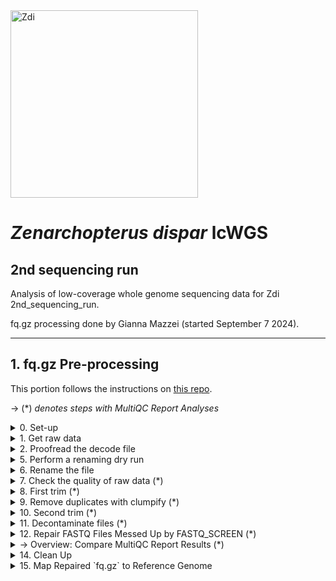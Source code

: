<img src="https://lifg.australian.museum/Image/9uTxr6do.jpeg?version=full" alt="Zdi" width="300"/>

# _Zenarchopterus dispar_ lcWGS 

## 2nd sequencing run

Analysis of low-coverage whole genome sequencing data for Zdi 2nd_sequencing_run.

fq.gz processing done by Gianna Mazzei (started September 7 2024).

---
	
## 1. fq.gz Pre-processing

This portion follows the instructions on [this repo](https://github.com/philippinespire/pire_fq_gz_processing).

→ (*) _denotes steps with MultiQC Report Analyses_
<details><summary>0. Set-up</summary>

## 0. Set-up

Make 2nd sequencing run directory
```
[hpc-0356@wahab-01 pire_zenarchopterus_dispar_lcwgs]$ mkdir 2nd_sequencing_run
```

---
</details>


<details><summary>1. Get raw data</summary>

## 1. Get raw data

```
[hpc-0356@wahab-01 pire_zenarchopterus_dispar_lcwgs]$ rsync -r /archive/carpenterlab/pire/downloads/zenarchopterus_dispar/2nd_sequencing_run-lcwgs/fq_raw 2nd_sequencing_run
```

---
</details>

<details><summary>2. Proofread the decode file</summary>

## 2. Proofread the decode file

```
[hpc-0356@wahab-01 fq_raw]$ cat Zdi_LCWGS-FullSeq_SequenceNameDecode.tsv
```
Checked that I have sequencing data for all individuals in the decode file
```
[hpc-0356@wahab-01 fq_raw]$ ls *1.fq.gz | wc -l
96
[hpc-0356@wahab-01 fq_raw]$ ls *2.fq.gz | wc -l
96
```
Number of lines (there's a line for col names):
```
[hpc-0356@wahab-01 fq_raw]$ wc -l Zdi_LCWGS-FullSeq_SequenceNameDecode.tsv
97
```
Are there duplicates? No
```
[hpc-0356@wahab-01 fq_raw]$ cat Zdi_LCWGS-FullSeq_SequenceNameDecode.tsv | sort | uniq | wc -l
97
```
***Skip steps 3 and 4***

---
</details>

<details><summary>5. Perform a renaming dry run</summary>

## 5. Perform a renaming dry run

```
[hpc-0356@wahab-01 fq_raw]$ salloc
[hpc-0356@e1-w6420b-02 fq_raw]$ bash /home/e1garcia/shotgun_PIRE/pire_fq_gz_processing/renameFQGZ.bash Zdi_LCWGS-FullSeq_SequenceNameDecode.tsv
```
Looks good

---
</details>

<details><summary>6. Rename the file</summary>

## 6. Rename the file

```
[hpc-0356@e1-w6420b-02 fq_raw]$ bash /home/e1garcia/shotgun_PIRE/pire_fq_gz_processing/renameFQGZ.bash Zdi_LCWGS-FullSeq_SequenceNameDecode.tsv rename
```
</details>

<details><summary>7. Check the quality of raw data (*)</summary>

## 7. Check the quality of raw data (*)

Executed `Multi_FASTQC.sh` 

```
[hpc-0356@wahab-01 2nd_sequencing_run]$ sbatch /home/e1garcia/shotgun_PIRE/pire_fq_gz_processing/Multi_FASTQC.sh "fq_raw" "fqc_raw_report"  "fq.gz"
Submitted batch job 3471540
```

### MultiQC output (fq_raw/fqc_raw_report.html):
* very high number of reads for `Zdi-ADup_021`: 634.1 mil
* Overall, Contemporary samples have higher percentages of duplicate reads than Albatross
* Sequence Quality Histograms: about half have a warning, other half passing
* Per Base Sequence Content: 186/192 samples failing; Contemparary samples have very high %G
* Per Sequence GC Content: 127/192 failing; big spikes at 80 and 100% GC
* Sequence Duplication Levels: 33/192 failed, all Contemporary; 36/192 warning
* Overrepresented sequences: 181/192 failing
* Adapter Content: 190/192 failing

```  
‣ % duplication - 
    • Alb: 3.6 - 37.8%
    • Contemp: 10.7 - 84.5%
‣ GC content - 
    • Alb: 43 - 57%
    • Contemp: 44 - 88%
‣ number of reads - 
    • Alb: 0.0 - 70.4 mil; 634.1 mil [Zdi-ADup_021-Ex1-12B-lcwgs-1-2.1 & 2]
    • Contemp: 2.3 - 66.4 mil
```
---
</details>

<details><summary>8. First trim (*)</summary>

## 8. First trim (*)
```
[hpc-0356@wahab-01 2nd_sequencing_run]$ sbatch /home/e1garcia/shotgun_PIRE/pire_fq_gz_processing/runFASTP_1st_trim.sbatch fq_raw fq_fp1
Submitted batch job 3472406
```
### Review the FastQC output (fq_fp1/1st_fastp_report.html):
After 1st trim:
* Insert Size Distribution: spike around insert size 0
* Sequence Quality: both reads 1 and 2 tightened up after filtering; both dip in quality between read positions 125 to 150
* GC Content: looks much better after filtering; `Zdi-ADup_012` sitting close to 10% higher than all other reads after filtering
* `Zdi-ADup_021` (not to be confused with Zdi-ADup_012) still has a very high number of reads
```  
‣ % duplication - 
    • Alb: 0.4 - 32.1%
    • Contemp: 0.7 - 6.5%
‣ GC content -
    • Alb: 36.7 - 48.0%; 55.8%: [Zdi-ADup_012-Ex1-11A-lcwgs-1-2]
    • Contemp: 42.1 - 48.0%
‣ passing filter - 
    • Alb: 88.7 - 98.2%
    • Contemp: 16.2 - 95.2%
‣ % adapter - 
    • Alb: 83.5 - 98.9%
    • Contemp: 40.5 - 74.6%
‣ number of reads - 
    • Alb: 0.009 - 140.7 mil; 1.2 bil: [Zdi-ADup_021-Ex1-12B-lcwgs-1-2]
    • Contemp: 4.5 - 132.7 mil
```

---
</details>

<details><summary>9. Remove duplicates with clumpify (*)</summary>

## 9. Remove duplicates with clumpify (*)

### 9a. Remove duplicates
 ```
[hpc-0356@wahab-01 2nd_sequencing_run]$ bash /home/e1garcia/shotgun_PIRE/pire_fq_gz_processing/runCLUMPIFY_r1r2_array.bash fq_fp1 fq_fp1_clmp /scratch/hpc-0356 20
Submitted batch job 3472487
```
### 9c. Check duplicate removal success

```
[hpc-0356@wahab-01 2nd_sequencing_run]$ salloc
[hpc-0356@d6-w6420b-05 2nd_sequencing_run]$ enable_lmod
[hpc-0356@d6-w6420b-05 2nd_sequencing_run]$ module load container_env R/4.3 
[hpc-0356@d4-w6420b-05 2nd_sequencing_run]$ crun R < /home/e1garcia/shotgun_PIRE/pire_fq_gz_processing/checkClumpify_EG.R --no-save

Clumpify Successfully worked on all samples

[hpc-0356@d6-w6420b-05 2nd_sequencing_run]$ exit
```

### 9d. Clean the scratch drive

```
[hpc-0356@wahab-01 2nd_sequencing_run]$ sbatch /home/e1garcia/shotgun_PIRE/pire_fq_gz_processing/cleanSCRATCH.sbatch /scratch/hpc-0356 "*clumpify*temp*"
Submitted batch job 3472649
```

### 9e. Generate metadata on deduplicated FASTQ files (*)

```
[hpc-0356@wahab-01 2nd_sequencing_run]$ sbatch /home/e1garcia/shotgun_PIRE/pire_fq_gz_processing/Multi_FASTQC.sh "fq_fp1_clmp" "fqc_clmp_report"  "fq.gz"
Submitted batch job 3472650
```

**Results** (fq_fp1_clmp/fqc_clmp_report.html): 
* %GC lower on average for Albatross samples -> `Zdi-ADup_012` still higher than the rest
* Length:
	* Albatross: `Zdi-ADup_012` 25 bp longer than the next longest
	* Contemporary: `Zdi-CDup_054` 20 bp shorter than the next shortest
* `Zdi-ADup_021` still very high number of reads: 273.2 mil
* Per Base Sequence Content: 104/192 passing; 84/192 warning; 4/192 failed
* Per Sequence GC Content: 120/192 passing; 67/192 warning; 5/192 failed
	* All peak between 35-50% except for `Zdi-ADup_012` -> peak ~67%
* No samples found with any adapter contamination > 0.1%

```
‣ % duplication - 
    • Alb: 0.0 - 7.0%
    • Contemp: 0.8 - 5.0%
‣ GC content - 
    • Alb: 36 - 47%; 56%: [Zdi-ADup_012-Ex1-11A-lcwgs-1-2.clmp.r1 & r2]
    • Contemp: 41 - 47%
‣ length - 
    • Alb: 64 - 98 bp; 123 bp: [Zdi-ADup_012-Ex1-11A-lcwgs-1-2.clmp.r1 & r2]
    • Contemp: 82 bp: [Zdi-CDup_054-Ex1-11G-lcwgs-1-2.clmp.r1 & r2]; 102 - 136 bp
‣ number of reads -
    • Alb: 0.0 - 49.2 mil; 273.2 mil: [Zdi-ADup_021-Ex1-12B-lcwgs-1-2.clmp.r1 & r2]
    • Contemp: 1.0 - 25.8 mil
```
---

</details>

<details><summary>10. Second trim (*)</summary>
<p>

```
[hpc-0356@wahab-01 2nd_sequencing_run]$ sbatch /home/e1garcia/shotgun_PIRE/pire_fq_gz_processing/runFASTP_2.sbatch fq_fp1_clmp fq_fp1_clmp_fp2 33
Submitted batch job 3481739
```

### Review the FastQC output (fq_fp1_clmp_fp2/2nd_fastp_report.html):
After 2nd trim:
* All samples above 98% PF
* Adapter content way down from 1st trim
* shorter reads for historical samples, longer reads for contemporary: evidenced by seaprate peaks in Insert Size Distribution graph
* Sequence Quality: samples tighten up after filtering, but both read 1 and read 2 both dip a little in sequence quality towards the end of the reads
* GC Content graph does dont change much after filtering
	* `Zdi-ADup_012` still has higher GC content than the other samples; ~56%
* N Content variability was corrected after filtering
```
‣ % duplication -
    • Alb: 0.0 - 7.0%
    • Contemp: 0.2 - 2.3%
‣ GC content -
    • Alb: 36.4 - 46.9%; 56.1%: [Zdi-ADup_012-Ex1-11A-lcwgs-1-2.clmp.r1r2_fastp]
    • Contemp: 41.8 - 47.1%
‣ passing filter -
    • Alb: 98.1 - 99.3%
    • Contemp: 98.5 - 99.0%
‣ % adapter -
    • Alb: 0.5 - 1.4%
    • Contemp: 0.4 - 1.1%
‣ number of reads -
    • Alb: 0.008 - 546.4 mil
    • Contemp: 1.9 - 51.7 mil
```

</p>

---
</details>

<details><summary>11. Decontaminate files (*)</summary>
<p>

## 11. Decontaminate files (*)

<details><summary>11a. Run fastq_screen</summary>

### 11a. Run fastq_screen

JOBID: 3487705
```
[hpc-0356@wahab-01 2nd_sequencing_run]$ bash
[hpc-0356@wahab-01 2nd_sequencing_run]$ fqScrnPATH=/home/e1garcia/shotgun_PIRE/pire_fq_gz_processing/runFQSCRN_6.bash
indir=fq_fp1_clmp_fp2
[hpc-0356@wahab-01 2nd_sequencing_run]$ outdir=/scratch/hpc-0356/fq_fp1_clmp_fp2_fqscrn
nodes=20
[hpc-0356@wahab-01 2nd_sequencing_run]$ bash $fqScrnPATH $indir $outdir $nodes
```
---
</details>

<details><summary>11b. Check for Errors</summary>

### 11b. Check for Errors
```
[hpc-0356@wahab-01 2nd_sequencing_run]$ bash
[hpc-0356@wahab-01 2nd_sequencing_run]$ outdir=/scratch/hpc-0356/fq_fp1_clmp_fp2_fqscrn
[hpc-0356@wahab-01 2nd_sequencing_run]$ sbatch /home/e1garcia/shotgun_PIRE/pire_fq_gz_processing/validateFQ.sbatch $outdir "*filter.fastq.gz"
Submitted batch job 3489334

# when complete check the $outdir/fqValidateReport.txt file
less -S $outdir/fqValidationReport.txt file
```
How many files we should have, based on the indir:
```
[hpc-0356@wahab-01 2nd_sequencing_run]$ indir=fq_fp1_clmp_fp2
[hpc-0356@wahab-01 2nd_sequencing_run]$ ls $indir/*r1.fq.gz | wc -l
                                        ls $indir/*r2.fq.gz | wc -l
96
96
```

Now, let's check that all 5 files were created for each fqgz file:
```
[hpc-0356@wahab-01 2nd_sequencing_run]$ outdir=/scratch/hpc-0356/fq_fp1_clmp_fp2_fqscrn
[hpc-0356@wahab-01 2nd_sequencing_run]$ ls $outdir/*r1.tagged.fastq.gz | wc -l
					ls $outdir/*r2.tagged.fastq.gz | wc -l
					ls $outdir/*r1.tagged_filter.fastq.gz | wc -l
					ls $outdir/*r2.tagged_filter.fastq.gz | wc -l 
					ls $outdir/*r1_screen.txt | wc -l
					ls $outdir/*r2_screen.txt | wc -l
					ls $outdir/*r1_screen.png | wc -l
					ls $outdir/*r2_screen.png | wc -l
					ls $outdir/*r1_screen.html | wc -l
					ls $outdir/*r2_screen.html | wc -l
104
104
103
104
111
111
101
103
101
103
```
Hmm. This shouldn't be above 96.

After checking my scratch it seems there were some old Pbb files that didn't get removed.
```
cd /scratch/hpc-0356/fq_fp1_clmp_fp2_fqscrn
[hpc-0356@wahab-01 fq_fp1_clmp_fp2_fqscrn]$ rm Pbb*
```
Now recheck that all 5 files were created for each fqgz file:
```
cd /archive/carpenterlab/pire/pire_zenarchopterus_dispar_lcwgs/2nd_sequencing_run
[hpc-0356@wahab-01 2nd_sequencing_run]$ outdir=/scratch/hpc-0356/fq_fp1_clmp_fp2_fqscrn
[hpc-0356@wahab-01 2nd_sequencing_run]$ ls $outdir/*r1.tagged.fastq.gz | wc -l
					ls $outdir/*r2.tagged.fastq.gz | wc -l
					ls $outdir/*r1.tagged_filter.fastq.gz | wc -l
					ls $outdir/*r2.tagged_filter.fastq.gz | wc -l 
					ls $outdir/*r1_screen.txt | wc -l
					ls $outdir/*r2_screen.txt | wc -l
					ls $outdir/*r1_screen.png | wc -l
					ls $outdir/*r2_screen.png | wc -l
					ls $outdir/*r1_screen.html | wc -l
					ls $outdir/*r2_screen.html | wc -l
96
96
96
96
96
96
96
96
96
96
```
Yay they are all there!

I'm gonna rerun `validateFQ.sbatch` since the previous one included those Pbb files.
```
[hpc-0356@wahab-01 2nd_sequencing_run]$ cd /scratch/hpc-0356/fq_fp1_clmp_fp2_fqscrn
[hpc-0356@wahab-01 fq_fp1_clmp_fp2_fqscrn]$ rm fqValidationReport.txt

[hpc-0356@wahab-01 fq_fp1_clmp_fp2_fqscrn]$ cd /archive/carpenterlab/pire/pire_zenarchopterus_dispar_lcwgs/2nd_sequencing_run
[hpc-0356@wahab-01 2nd_sequencing_run]$ bash
[hpc-0356@wahab-01 2nd_sequencing_run]$ sbatch /home/e1garcia/shotgun_PIRE/pire_fq_gz_processing/validateFQ.sbatch $outdir "*filter.fastq.gz"
Submitted batch job 3489794

# when complete check the $outdir/fqValidateReport.txt file
less -S $outdir/fqValidationReport.txt file
```

**Since fqscreen worked properly, there are no files that need to be rerun!**

---

</details>

<details><summary>11e. Move output files</summary>
	
### 11e. Move output files

The recommended instructions using `screen mv` have not been working for me so I did this:
```
[hpc-0356@wahab-01 2nd_sequencing_run]$ mkdir fq_fp1_clmp_fp2_fqscrn

[hpc-0356@wahab-01 2nd_sequencing_run]$ mv /scratch/hpc-0356/fq_fp1_clmp_fp2_fqscrn/Zdi* /archive/carpenterlab/pire/pire_zenarchopterus_dispar_lcwgs/2nd_sequencing_run/fq_fp1_clmp_fp2_fqscrn

[hpc-0356@wahab-01 2nd_sequencing_run]$ mv /scratch/hpc-0356/fq_fp1_clmp_fp2_fqscrn/fqValidationReport.txt /archive/carpenterlab/pire/pire_zenarchopterus_dispar_lcwgs/2nd_sequencing_run/fq_fp1_clmp_fp2_fqscrn
```
---
</details>

<details><summary>11f. Run MultiQC (*)</summary>
	
### 11f. Run MultiQC (*)

```
[hpc-0356@wahab-01 2nd_sequencing_run]$ sbatch /home/e1garcia/shotgun_PIRE/pire_fq_gz_processing/runMULTIQC.sbatch fq_fp1_clmp_fp2_fqscrn fastq_screen_report
Submitted batch job 3495843
```

#### Review the MultiQC output (fq_fp1_clmp_fp2_fqscrn/fastq_screen_report.html):
* `Zdi-ADup_012`has high bacterial content: 22.6%
  * This is the sample that has consistently had high GC content
* Contemporary samples all pretty consistent
* Albatross shows more variation; varying levels of bacterial and human contamination, albeit human is less notable

```
‣ multiple genomes -
    • Alb: 1.4 - 9.2%
    • Contemp: 2.5 - 5.3%
‣ no hits -
    • Alb: 66.2 - 97.5%
    • Contemp: 93.4 - 96.5%
‣ bacteria -
    • Alb: 0.2 - 22.6%
    • Contemp: 0.1 - 0.6%
‣ human -
    • Alb: 0.1 - 2.9%
    • Contemp: 0.1 - 0.2%
```

</details>

---

</details>

<details><summary>12. Repair FASTQ Files Messed Up by FASTQ_SCREEN (*)</summary>
<p>

## 12. Repair FASTQ Files Messed Up by FASTQ_SCREEN (*)

#### Execute `runREPAIR.sbatch`

Next we need to re-pair our reads. `runREPAIR.sbatch` matches up forward (r1) and reverse (r2) reads so that the `*1.fq.gz` and `*2.fq.gz` files have reads in the same order
```
[hpc-0356@wahab-01 2nd_sequencing_run]$ sbatch /home/e1garcia/shotgun_PIRE/pire_fq_gz_processing/runREPAIR.sbatch fq_fp1_clmp_fp2_fqscrn fq_fp1_clmp_fp2_fqscrn_rprd 5
Submitted batch job 3495856
```
#### Confirm that the paired end fq.gz files are complete and formatted correctly:

Start by running the script:
```
[hpc-0356@wahab-01 2nd_sequencing_run]$ bash
[hpc-0356@wahab-01 2nd_sequencing_run]$ SCRIPT=/home/e1garcia/shotgun_PIRE/pire_fq_gz_processing/validateFQPE.sbatch 
                                        DIR=fq_fp1_clmp_fp2_fqscrn_rprd
                                        fqPATTERN="*fq.gz"
[hpc-0356@wahab-01 2nd_sequencing_run]$ sbatch $SCRIPT $DIR $fqPATTERN
Submitted batch job 3495915
```
Check the SLURM `out` file and `fqValidationReport.txt` to determine if all of the fqgz files are valid
```
[hpc-0356@wahab-01 2nd_sequencing_run]$ cat valiate_FQ_-3495915.out
PAIRED END FASTQ VALIDATION REPORT

Directory: fq_fp1_clmp_fp2_fqscrn_rprd
File Pattern: *fq.gz
File extensions found: .R1.fq.gz .R2.fq.gz

Number of paired end fq files evaluated: 96
Number of paired end fq files validated: 96
```
#### Run `Multi_FASTQC`
```
[hpc-0356@wahab-01 2nd_sequencing_run]$ sbatch /home/e1garcia/shotgun_PIRE/pire_fq_gz_processing/Multi_FASTQC.sh "./fq_fp1_clmp_fp2_fqscrn_rprd" "fqc_rprd_report" "fq.gz"
Submitted batch job 3496068
```

#### Review MultiQC output (fq_fp1_clmp_fp2_fqscrn_rprd/fqc_rprd_report.html):
*

```
‣ % duplication -
    • Alb: 
    • Contemp: 
‣ GC content -
    • Alb: 
    • Contemp: 
‣ length -
    • Alb: 
    • Contemp: 
‣ number of reads -
    • Alb: 
    • Contemp: 
```

---

</details>

<details><summary> → Overview: Compare MultiQC Report Results (*)</summary>

### Compare MultiQC Report Results:

<table>
	
<tr>
<td> Raw Data - Step 7 </td> <td> 1st Trim - Step 8 (combined reads) </td> <td> Deduplication/Clumpify - Step 9 </td>  <td> 2nd Trim - Step 10 (combined reads) </td> <td> Re-pairing - Step 12 </td>  
</tr>
<tr>
<td>

```
‣ % duplication - 
    • Alb: 3.6 - 37.8%
    • Contemp: 10.7 - 84.5%
‣ GC content - 
    • Alb: 43 - 57%
    • Contemp: 44 - 88%
‣ number of reads - 
    • Alb: 0.0 - 634.1 mil
    • Contemp: 2.3 - 66.4 mil
```
</td>
<td>

```
‣ % duplication - 
    • Alb: 0.4 - 32.1%
    • Contemp: 0.7 - 6.5%
‣ GC content -
    • Alb: 36.7 - 55.8%
    • Contemp: 42.1 - 48.0%
‣ passing filter - 
    • Alb: 88.7 - 98.2%
    • Contemp: 16.2 - 95.2%
‣ % adapter - 
    • Alb: 83.5 - 98.9%
    • Contemp: 40.5 - 74.6%
‣ number of reads - 
    • Alb: 0.009 - 1.2 bil
    • Contemp: 4.5 - 132.7 mil
```
</td>
<td>

```
‣ % duplication - 
    • Alb: 0.0 - 7.0%
    • Contemp: 0.8 - 5.0%
‣ GC content - 
    • Alb: 36 - 56%
    • Contemp: 41 - 47%
‣ length - 
    • Alb: 64 - 123 bp
    • Contemp: 82 - 136 bp
‣ number of reads -
    • Alb: 0.0 - 273.2 mil
    • Contemp: 1.0 - 25.8 mil
```
</td>
<td>

```
‣ % duplication -
    • Alb: 0.0 - 7.0%
    • Contemp: 0.2 - 2.3%
‣ GC content -
    • Alb: 36.4 - 56.1%
    • Contemp: 41.8 - 47.1%
‣ passing filter -
    • Alb: 98.1 - 99.3%
    • Contemp: 98.5 - 99.0%
‣ % adapter -
    • Alb: 0.5 - 1.4%
    • Contemp: 0.4 - 1.1%
‣ number of reads -
    • Alb: 0.008 - 546.4 mil
    • Contemp: 1.9 - 51.7 mil
```
</td>
<td>

```
repair
```
</td>
</tr>
</table>

---

</details>


<details><summary>14. Clean Up</summary>
<p>

## 14. Clean Up

Move any .out files into the logs dir
```
[hpc-0356@wahab-01 2nd_sequencing_run]$ mkdir logs
[hpc-0356@wahab-01 2nd_sequencing_run]$ mv *out logs/
```

---

</details>

<details><summary>15. Map Repaired `fq.gz` to Reference Genome</summary>
<p>

## 15. Map Repaired `fq.gz` to Reference Genome

The following steps 15 & 16 are from the [pire_lcwgs_data_processing repo](https://github.com/philippinespire/pire_lcwgs_data_processing).

### Get your reference genome

Make a new directory `refGenome`:
```
[hpc-0356@wahab-01 2nd_sequencing_run]$ mkdir refGenome
```
I already downloaded the reference genome from NCBI for the 1st sequencing run, so I will copy it from there:
```
[hpc-0356@wahab-01 2nd_sequencing_run]$ cp ../1st_sequencing_run/mkBAM_ddocent/reference.genbank.Zdi.fasta refGenome
```

